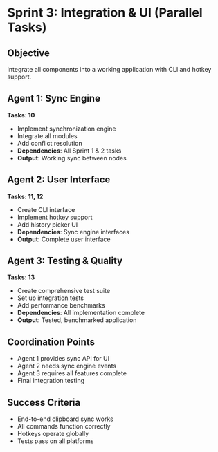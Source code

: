 # Sprint 3: Integration & UI (Parallel Tasks)

## Objective
Integrate all components into a working application with CLI and hotkey support.

## Agent 1: Sync Engine
**Tasks: 10**
- Implement synchronization engine
- Integrate all modules
- Add conflict resolution
- **Dependencies**: All Sprint 1 & 2 tasks
- **Output**: Working sync between nodes

## Agent 2: User Interface
**Tasks: 11, 12**
- Create CLI interface
- Implement hotkey support
- Add history picker UI
- **Dependencies**: Sync engine interfaces
- **Output**: Complete user interface

## Agent 3: Testing & Quality
**Tasks: 13**
- Create comprehensive test suite
- Set up integration tests
- Add performance benchmarks
- **Dependencies**: All implementation complete
- **Output**: Tested, benchmarked application

## Coordination Points
- Agent 1 provides sync API for UI
- Agent 2 needs sync engine events
- Agent 3 requires all features complete
- Final integration testing

## Success Criteria
- End-to-end clipboard sync works
- All commands function correctly
- Hotkeys operate globally
- Tests pass on all platforms